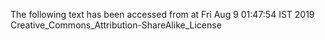 The following text has been accessed from at Fri Aug 9 01:47:54 IST 2019
Creative_Commons_Attribution-ShareAlike_License
